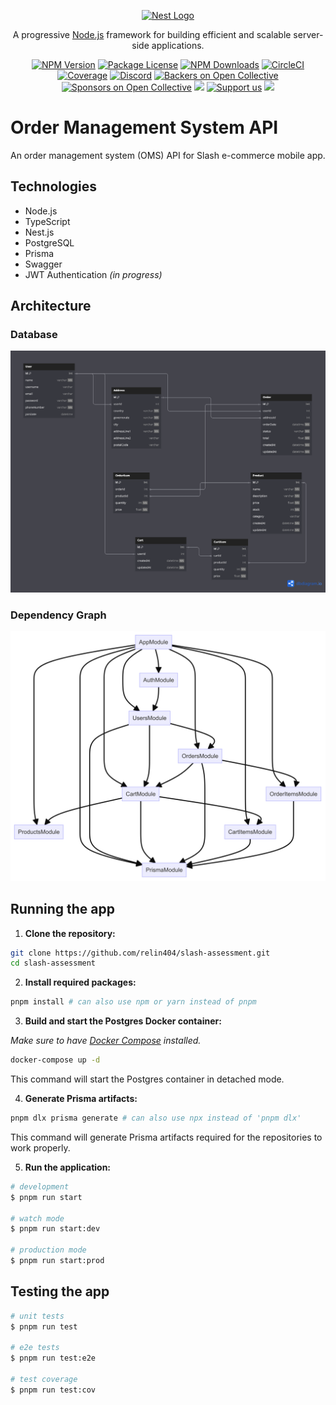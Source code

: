 <p align="center">
  <a href="http://nestjs.com/" target="blank"><img src="https://nestjs.com/img/logo-small.svg" width="200" alt="Nest Logo" /></a>
</p>

  <p align="center">A progressive <a href="http://nodejs.org" target="_blank">Node.js</a> framework for building efficient and scalable server-side applications.</p>
    <p align="center">
<a href="https://www.npmjs.com/~nestjscore" target="_blank"><img src="https://img.shields.io/npm/v/@nestjs/core.svg" alt="NPM Version" /></a>
<a href="https://www.npmjs.com/~nestjscore" target="_blank"><img src="https://img.shields.io/npm/l/@nestjs/core.svg" alt="Package License" /></a>
<a href="https://www.npmjs.com/~nestjscore" target="_blank"><img src="https://img.shields.io/npm/dm/@nestjs/common.svg" alt="NPM Downloads" /></a>
<a href="https://circleci.com/gh/nestjs/nest" target="_blank"><img src="https://img.shields.io/circleci/build/github/nestjs/nest/master" alt="CircleCI" /></a>
<a href="https://coveralls.io/github/nestjs/nest?branch=master" target="_blank"><img src="https://coveralls.io/repos/github/nestjs/nest/badge.svg?branch=master#9" alt="Coverage" /></a>
<a href="https://discord.gg/G7Qnnhy" target="_blank"><img src="https://img.shields.io/badge/discord-online-brightgreen.svg" alt="Discord"/></a>
<a href="https://opencollective.com/nest#backer" target="_blank"><img src="https://opencollective.com/nest/backers/badge.svg" alt="Backers on Open Collective" /></a>
<a href="https://opencollective.com/nest#sponsor" target="_blank"><img src="https://opencollective.com/nest/sponsors/badge.svg" alt="Sponsors on Open Collective" /></a>
  <a href="https://paypal.me/kamilmysliwiec" target="_blank"><img src="https://img.shields.io/badge/Donate-PayPal-ff3f59.svg"/></a>
    <a href="https://opencollective.com/nest#sponsor"  target="_blank"><img src="https://img.shields.io/badge/Support%20us-Open%20Collective-41B883.svg" alt="Support us"></a>
  <a href="https://twitter.com/nestframework" target="_blank"><img src="https://img.shields.io/twitter/follow/nestframework.svg?style=social&label=Follow"></a>
</p>
  <!--[![Backers on Open Collective](https://opencollective.com/nest/backers/badge.svg)](https://opencollective.com/nest#backer)
  [![Sponsors on Open Collective](https://opencollective.com/nest/sponsors/badge.svg)](https://opencollective.com/nest#sponsor)-->

# Order Management System API

An order management system (OMS) API for Slash e-commerce mobile app.

## Technologies

- Node.js
- TypeScript
- Nest.js
- PostgreSQL
- Prisma
- Swagger
- JWT Authentication *(in progress)*

## Architecture

### Database

![Database Diagram](./arch/dbdiagram.png)

### Dependency Graph

![Dependecy Graph](./arch/dependencies.png)

## Running the app

1. **Clone the repository:**

```bash
git clone https://github.com/relin404/slash-assessment.git
cd slash-assessment
```

2. **Install required packages:**

```bash
pnpm install # can also use npm or yarn instead of pnpm
```

3. **Build and start the Postgres Docker container:**

*Make sure to have [Docker Compose](https://docs.docker.com/compose/install/) installed.*

```bash
docker-compose up -d
```

This command will start the Postgres container in detached mode.

4. **Generate Prisma artifacts:**

```bash
pnpm dlx prisma generate # can also use npx instead of 'pnpm dlx'
```

This command will generate Prisma artifacts required for the repositories to work properly.

5. **Run the application:**

```bash
# development
$ pnpm run start

# watch mode
$ pnpm run start:dev

# production mode
$ pnpm run start:prod
```

## Testing the app

```bash
# unit tests
$ pnpm run test

# e2e tests
$ pnpm run test:e2e

# test coverage
$ pnpm run test:cov
```

